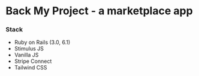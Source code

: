 # Back My Project - a marketplace app


### Stack

- Ruby on Rails (3.0, 6.1)
- Stimulus JS
- Vanilla JS
- Stripe Connect
- Tailwind CSS
